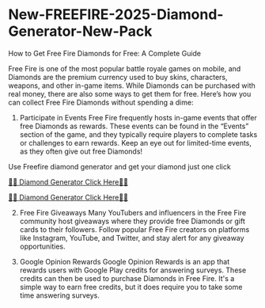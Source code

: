 # New-FREEFIRE-2025-Diamond-Generator-New-Pack


How to Get Free Fire Diamonds for Free: A Complete Guide

Free Fire is one of the most popular battle royale games on mobile, and Diamonds are the premium currency used to buy skins, characters, weapons, and other in-game items. While Diamonds can be purchased with real money, there are also some ways to get them for free. Here’s how you can collect Free Fire Diamonds without spending a dime:

1. Participate in Events
Free Fire frequently hosts in-game events that offer free Diamonds as rewards. These events can be found in the “Events” section of the game, and they typically require players to complete tasks or challenges to earn rewards. Keep an eye out for limited-time events, as they often give out free Diamonds!

Use Freefire diamond generator and get your diamond just one click 

[💎💎 Diamond Generator Click Here💎💎](https://shorturl.at/24FT5)

[💎💎 Diamond Generator Click Here💎💎](https://shorturl.at/24FT5)


2. Free Fire Giveaways
Many YouTubers and influencers in the Free Fire community host giveaways where they provide free Diamonds or gift cards to their followers. Follow popular Free Fire creators on platforms like Instagram, YouTube, and Twitter, and stay alert for any giveaway opportunities.

3. Google Opinion Rewards
Google Opinion Rewards is an app that rewards users with Google Play credits for answering surveys. These credits can then be used to purchase Diamonds in Free Fire. It's a simple way to earn free credits, but it does require you to take some time answering surveys.
